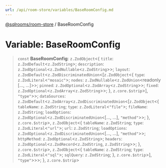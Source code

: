 ```yaml
---
url: /api/room-store/variables/BaseRoomConfig.md
---
```

[@sqlrooms/room-store](../index.md) / BaseRoomConfig

# Variable: BaseRoomConfig

> `const` **BaseRoomConfig**: `z.ZodObject`<{ `title`: `z.ZodDefault`<`z.ZodString`>; `description`: `z.ZodOptional`<`z.ZodNullable`<`z.ZodString`>>; `layout`: `z.ZodDefault`<`z.ZodDiscriminatedUnion`<\[`z.ZodObject`<{ `type`: `z.ZodLiteral`<`"mosaic"`>; `nodes`: `z.ZodNullable`<`z.ZodUnion`\<readonly \[..., ...]>>; `pinned`: `z.ZodOptional`<`z.ZodArray`<`z.ZodString`>>; `fixed`: `z.ZodOptional`<`z.ZodArray`<`z.ZodString`>>; }, `z.core.$strip`>], `"type"`>>; `dataSources`: `z.ZodDefault`<`z.ZodArray`<`z.ZodDiscriminatedUnion`<\[`z.ZodObject`<{ `tableName`: `z.ZodString`; `type`: `z.ZodLiteral`<`"file"`>; `fileName`: `z.ZodString`; `loadOptions`: `z.ZodOptional`<`z.ZodDiscriminatedUnion`<\[..., ...], `"method"`>>; }, `z.core.$strip`>, `z.ZodObject`<{ `tableName`: `z.ZodString`; `type`: `z.ZodLiteral`<`"url"`>; `url`: `z.ZodString`; `loadOptions`: `z.ZodOptional`<`z.ZodDiscriminatedUnion`<\[..., ...], `"method"`>>; `httpMethod`: `z.ZodOptional`<`z.ZodString`>; `headers`: `z.ZodOptional`<`z.ZodRecord`<`z.ZodString`, `z.ZodString`>>; }, `z.core.$strip`>, `z.ZodObject`<{ `tableName`: `z.ZodString`; `type`: `z.ZodLiteral`<`"sql"`>; `sqlQuery`: `z.ZodString`; }, `z.core.$strip`>], `"type"`>>>; }, `z.core.$strip`>
